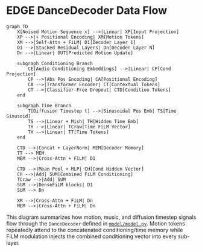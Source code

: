 # EDGE DanceDecoder Data Flow

```mermaid
graph TD
    X[Noised Motion Sequence x] -->|Linear| XP[Input Projection]
    XP -->|+ Positional Encoding| XM[Motion Tokens]
    XM -->|Self-Attn + FiLM| D1[Decoder Layer 1]
    D1 -->|Stacked Residual Layers| Dn[Decoder Layer N]
    Dn -->|Linear| OUT[Predicted Motion Update]

    subgraph Conditioning Branch
        CE[Audio Conditioning Embeddings] -->|Linear| CP[Cond Projection]
        CP -->|Abs Pos Encoding| CA[Positional Encoding]
        CA -->|Transformer Encoder| CT[Contextual Tokens]
        CT -->|Classifier-Free Dropout| CTD[Condition Tokens]
    end

    subgraph Time Branch
        T[Diffusion Timestep t] -->|Sinusoidal Pos Emb| TS[Time Sinusoid]
        TS -->|Linear + Mish| TH[Hidden Time Emb]
        TH -->|Linear| TCraw[Time FiLM Vector]
        TH -->|Linear| TT[Time Tokens]
    end

    CTD -->|Concat + LayerNorm| MEM[Decoder Memory]
    TT --> MEM
    MEM -->|Cross-Attn + FiLM| D1

    CTD -->|Mean Pool + MLP| CH[Cond Hidden Vector]
    CH -->|Add| SUM[Combined FiLM Conditioning]
    TCraw -->|Add| SUM
    SUM -->|DenseFiLM blocks| D1
    SUM --> Dn

    XM -->|Cross-Attn + FiLM| Dn
    MEM -->|Cross-Attn + FiLM| Dn
```

This diagram summarizes how motion, music, and diffusion timestep signals flow through the `DanceDecoder` defined in [`model/model.py`](../model/model.py). Motion tokens repeatedly attend to the concatenated conditioning/time memory while FiLM modulation injects the combined conditioning vector into every sub-layer.
